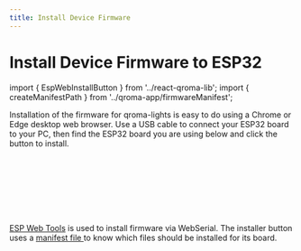 ```yaml
---
title: Install Device Firmware
---
```


# Install Device Firmware to ESP32

import { EspWebInstallButton } from '../react-qroma-lib';
import { createManifestPath } from '../qroma-app/firmwareManifest';


Installation of the firmware for qroma-lights is easy to do using a Chrome or Edge desktop
web browser. Use a USB cable to connect your ESP32 board to your PC, then find the ESP32 board 
you are using below and click the button to install.

<div title='ESP32 Dev Board'>
  <EspWebInstallButton
    label='Install on ESP32 Dev Board'
    instructionsText="Plug your ESP32 Dev board into your computer's USB port and click the button below to install firmware."
    manifestPath={createManifestPath('qroma/versions/0.1.0/firmware/esp32dev/qroma-lights-manifest-esp32.json')}
    />
</div>

<br/>
<br/>

<div title='TinyPICO Board'>
  <EspWebInstallButton
    label='Install on TinyPICO Board'
    instructionsText="Plug your TinyPICO board into your computer's USB port and click the button below to install firmware."
    manifestPath={createManifestPath('qroma/versions/0.1.0/firmware/tinypico/qroma-lights-manifest-um_tinypico.json')}
    />
</div>

<br/>
<br/>

<div title='ESP32 Dev Board'>
  <EspWebInstallButton
    label='Install on Adafruit QT Py Board'
    instructionsText="Plug your Adafruit QT Py board into your computer's USB port and click the button below to install firmware."
    manifestPath={createManifestPath('qroma/versions/0.1.0/firmware/adafruit_qtpy_esp32c3/qroma-lights-manifest-adafruit_qtpy_esp32c3.json')}
    />
</div>

<br/>
<br/>
<br/>
<a href='https://esphome.github.io/esp-web-tools/'>ESP Web Tools</a> is used to install firmware via WebSerial. The installer button uses a <a href={createManifestPath('qroma/versions/0.1.0/firmware/esp32dev/qroma-lights-manifest-esp32.json')} target=''>manifest file </a> to know which files should be installed for its board.